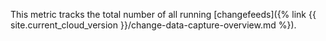 This metric tracks the total number of all running [changefeeds]({% link {{ site.current_cloud_version }}/change-data-capture-overview.md %}).